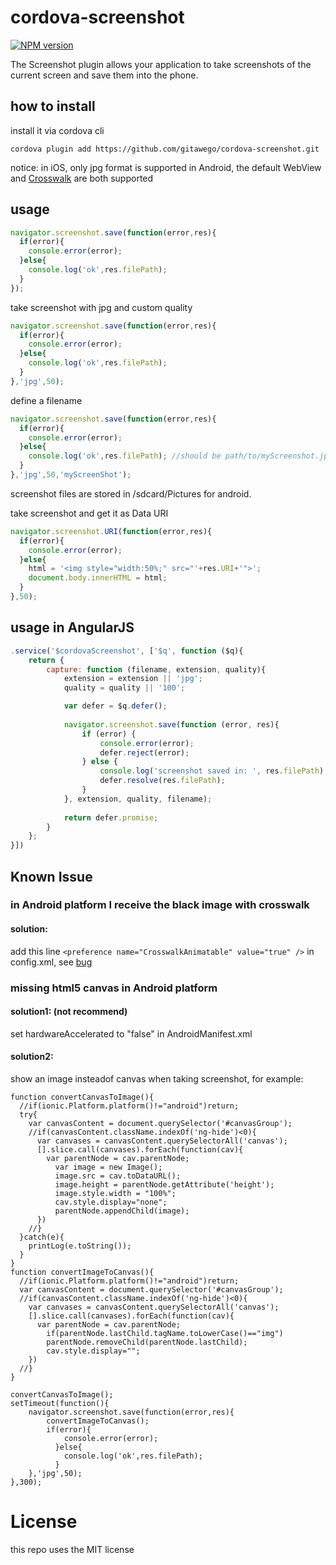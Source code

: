 cordova-screenshot
==================

[![NPM version](http://img.shields.io/npm/v/com.darktalker.cordova.screenshot.svg?style=flat)](https://www.npmjs.com/package/com.darktalker.cordova.screenshot)


The Screenshot plugin allows your application to take screenshots of the current screen and save them into the phone.

## how to install

install it via cordova cli

```
cordova plugin add https://github.com/gitawego/cordova-screenshot.git
```

notice:
in iOS, only jpg format is supported
in Android, the default WebView and [Crosswalk](https://crosswalk-project.org/documentation/cordova.html) are both supported

## usage


```js
navigator.screenshot.save(function(error,res){
  if(error){
    console.error(error);
  }else{
    console.log('ok',res.filePath);
  }
});
```
take screenshot with jpg and custom quality
```js
navigator.screenshot.save(function(error,res){
  if(error){
    console.error(error);
  }else{
    console.log('ok',res.filePath);
  }
},'jpg',50);
```

define a filename
```js
navigator.screenshot.save(function(error,res){
  if(error){
    console.error(error);
  }else{
    console.log('ok',res.filePath); //should be path/to/myScreenshot.jpg
  }
},'jpg',50,'myScreenShot');
```

screenshot files are stored in /sdcard/Pictures for android.

take screenshot and get it as Data URI
```js
navigator.screenshot.URI(function(error,res){
  if(error){
    console.error(error);
  }else{
    html = '<img style="width:50%;" src="'+res.URI+'">';
    document.body.innerHTML = html;
  }
},50);
```

## usage in AngularJS

```js
.service('$cordovaScreenshot', ['$q', function ($q){
	return {
		capture: function (filename, extension, quality){
			extension = extension || 'jpg';
			quality = quality || '100';

			var defer = $q.defer();
			
			navigator.screenshot.save(function (error, res){
				if (error) {
					console.error(error);
					defer.reject(error);
				} else {
					console.log('screenshot saved in: ', res.filePath);
					defer.resolve(res.filePath);
				}
			}, extension, quality, filename);
			
			return defer.promise;
		}
	};
}])
```

## Known Issue
### in Android platform I receive the black image with crosswalk 
#### solution: 

add this line ``<preference name="CrosswalkAnimatable" value="true" />`` in config.xml, see [bug](https://crosswalk-project.org/jira/browse/XWALK-2233)

### missing html5 canvas in Android platform
#### solution1: (not recommend)

set hardwareAccelerated to "false" in AndroidManifest.xml

#### solution2:

show an image insteadof canvas when taking screenshot, for example:
```
function convertCanvasToImage(){
  //if(ionic.Platform.platform()!="android")return;
  try{
    var canvasContent = document.querySelector('#canvasGroup');
    //if(canvasContent.className.indexOf('ng-hide')<0){
      var canvases = canvasContent.querySelectorAll('canvas');
      [].slice.call(canvases).forEach(function(cav){
        var parentNode = cav.parentNode;
          var image = new Image();
          image.src = cav.toDataURL();
          image.height = parentNode.getAttribute('height');
          image.style.width = "100%";
          cav.style.display="none";
          parentNode.appendChild(image);
      })
    //}
  }catch(e){
    printLog(e.toString());
  }
}
function convertImageToCanvas(){
  //if(ionic.Platform.platform()!="android")return;
  var canvasContent = document.querySelector('#canvasGroup');
  //if(canvasContent.className.indexOf('ng-hide')<0){
    var canvases = canvasContent.querySelectorAll('canvas');
    [].slice.call(canvases).forEach(function(cav){
      var parentNode = cav.parentNode;
        if(parentNode.lastChild.tagName.toLowerCase()=="img")
        parentNode.removeChild(parentNode.lastChild);
        cav.style.display="";
    })
  //}
}

convertCanvasToImage();
setTimeout(function(){
	navigator.screenshot.save(function(error,res){
		convertImageToCanvas();
		if(error){
		    console.error(error);
		  }else{
		    console.log('ok',res.filePath);
		  }
	},'jpg',50);
},300);
```

License
=========
this repo uses the MIT license
